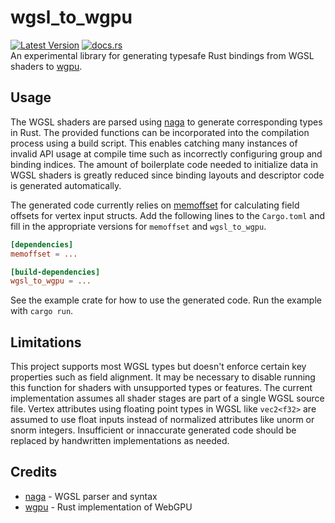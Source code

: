 # wgsl_to_wgpu
[![Latest Version](https://img.shields.io/crates/v/wgsl_to_wgpu.svg)](https://crates.io/crates/wgsl_to_wgpu) [![docs.rs](https://docs.rs/wgsl_to_wgpu/badge.svg)](https://docs.rs/wgsl_to_wgpu)  
An experimental library for generating typesafe Rust bindings from WGSL shaders to [wgpu](https://github.com/gfx-rs/wgpu).

## Usage
The WGSL shaders are parsed using [naga](https://github.com/gfx-rs/naga) to generate corresponding types in Rust.
The provided functions can be incorporated into the compilation process using a build script.
This enables catching many instances of invalid API usage at compile time such as incorrectly configuring group and binding indices.
The amount of boilerplate code needed to initialize data in WGSL shaders is greatly reduced since binding layouts and descriptor code is generated automatically. 

The generated code currently relies on [memoffset](https://crates.io/crates/memoffset) for calculating field offsets for vertex input structs.
Add the following lines to the `Cargo.toml` and fill in the appropriate versions for `memoffset` and `wgsl_to_wgpu`.

```toml
[dependencies]
memoffset = ...

[build-dependencies]
wgsl_to_wgpu = ...
```

See the example crate for how to use the generated code. Run the example with `cargo run`.

## Limitations
This project supports most WGSL types but doesn't enforce certain key properties such as field alignment.
It may be necessary to disable running this function for shaders with unsupported types or features. The current implementation assumes all shader stages are part of a single WGSL source file. Vertex attributes using floating point types in WGSL like `vec2<f32>` are assumed to use float inputs
instead of normalized attributes like unorm or snorm integers. Insufficient or innaccurate generated code should be replaced by handwritten implementations as needed.

## Credits
- [naga](https://github.com/gfx-rs/naga) - WGSL parser and syntax
- [wgpu](https://github.com/gfx-rs/wgpu) - Rust implementation of WebGPU